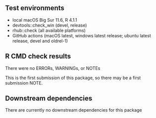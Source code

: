 ## Test environments
* local macOS Big Sur 11.6, R 4.1.1
* devtools::check_win (devel, release)
* rhub::check (all available platforms)
* GitHub actions (macOS latest, windows latest release; ubuntu latest release, devel and oldrel-1)

## R CMD check results
There were no ERRORs, WARNINGs, or NOTEs

This is the first submission of this package, so there may be a first submission NOTE.

## Downstream dependencies
There are currently no downstream dependencies for this package